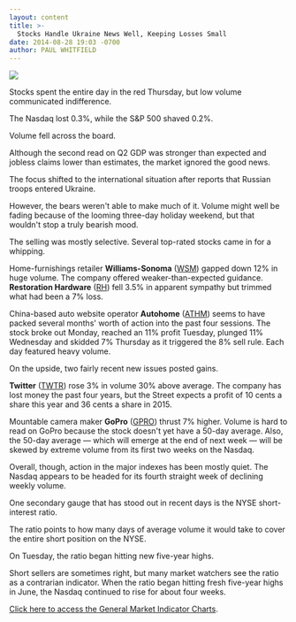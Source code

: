 ```yaml
---
layout: content
title: >-
  Stocks Handle Ukraine News Well, Keeping Losses Small
date: 2014-08-28 19:03 -0700
author: PAUL WHITFIELD
---
```






![](https://www.investors.com/wp-content/uploads/ibd-migrated-images/MPv_140829_635448362469200812.png)









Stocks spent the entire day in the red Thursday, but low volume communicated indifference.


The Nasdaq lost 0.3%, while the S&P 500 shaved 0.2%.


Volume fell across the board.


Although the second read on Q2 GDP was stronger than expected and jobless claims lower than estimates, the market ignored the good news.


The focus shifted to the international situation after reports that Russian troops entered Ukraine.


However, the bears weren't able to make much of it. Volume might well be fading because of the looming three-day holiday weekend, but that wouldn't stop a truly bearish mood.


The selling was mostly selective. Several top-rated stocks came in for a whipping.


Home-furnishings retailer **Williams-Sonoma** ([WSM](https://research.investors.com/quote.aspx?symbol=WSM)) gapped down 12% in huge volume. The company offered weaker-than-expected guidance. **Restoration Hardware** ([RH](https://research.investors.com/quote.aspx?symbol=RH)) fell 3.5% in apparent sympathy but trimmed what had been a 7% loss.


China-based auto website operator **Autohome** ([ATHM](https://research.investors.com/quote.aspx?symbol=ATHM)) seems to have packed several months' worth of action into the past four sessions. The stock broke out Monday, reached an 11% profit Tuesday, plunged 11% Wednesday and skidded 7% Thursday as it triggered the 8% sell rule. Each day featured heavy volume.


On the upside, two fairly recent new issues posted gains.


**Twitter** ([TWTR](https://research.investors.com/quote.aspx?symbol=TWTR)) rose 3% in volume 30% above average. The company has lost money the past four years, but the Street expects a profit of 10 cents a share this year and 36 cents a share in 2015.


Mountable camera maker **GoPro** ([GPRO](https://research.investors.com/quote.aspx?symbol=GPRO)) thrust 7% higher. Volume is hard to read on GoPro because the stock doesn't yet have a 50-day average. Also, the 50-day average — which will emerge at the end of next week — will be skewed by extreme volume from its first two weeks on the Nasdaq.


Overall, though, action in the major indexes has been mostly quiet. The Nasdaq appears to be headed for its fourth straight week of declining weekly volume.


One secondary gauge that has stood out in recent days is the NYSE short-interest ratio.


The ratio points to how many days of average volume it would take to cover the entire short position on the NYSE.


On Tuesday, the ratio began hitting new five-year highs.


Short sellers are sometimes right, but many market watchers see the ratio as a contrarian indicator. When the ratio began hitting fresh five-year highs in June, the Nasdaq continued to rise for about four weeks.


[Click here to access the General Market Indicator Charts](https://www.investors.com/pdf/GMI_082914.pdf).




